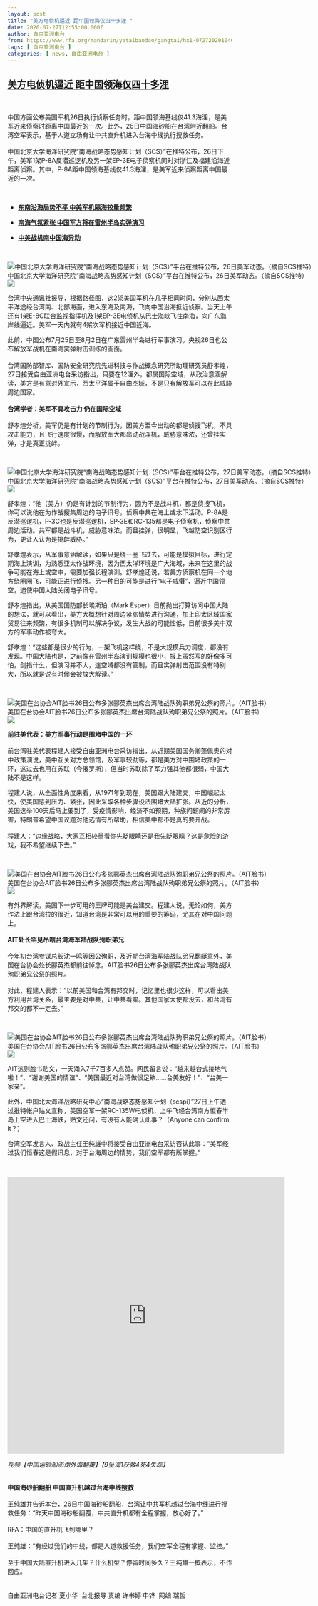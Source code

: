 ```yaml
---
layout: post
title: "美方电侦机逼近 距中国领海仅四十多浬 "
date: 2020-07-27T12:55:00.000Z
author: 自由亚洲电台
from: https://www.rfa.org/mandarin/yataibaodao/gangtai/hx1-07272020104028.html
tags: [ 自由亚洲电台 ]
categories: [ news, 自由亚洲电台 ]
---
```

<!--1595854500000-->
[美方电侦机逼近 距中国领海仅四十多浬](https://www.rfa.org/mandarin/yataibaodao/gangtai/hx1-07272020104028.html)
------

<div>
<p> </p><p>中国方面公布美国军机26日执行侦察任务时，距中国领海基线仅41.3海浬，是美军近来侦察时距离中国最近的一次。此外，26日中国海砂船在台湾附近翻船。台湾空军表示，基于人道立场有让中共直升机进入台海中线执行搜救任务。<br/><br/>中国北京大学海洋研究院“南海战略态势感知计划（SCS）”在推特公布，26日下午，美军1架P-8A反潜巡逻机及另一架EP-3E电子侦察机同时对浙江及福建沿海近距离侦察。其中，P-8A距中国领海基线仅41.3海浬，是美军近来侦察距离中国最近的一次。</p><p> </p><ul><li><b><a class="external-link" href="http://www.rfa.org/mandarin/Xinwen/10-07262020161505.html">东南沿海局势不平 中美军机隔海较量频繁</a></b></li></ul><ul><li><b><a class="external-link" href="http://www.rfa.org/mandarin/Xinwen/3-07242020105611.html">南海气氛紧张 中国军方将在雷州半岛实弹演习</a></b></li></ul><ul><li><b><a class="external-link" href="http://www.rfa.org/mandarin/Xinwen/6-07192020130835.html">中美战机南中国海异动</a></b></li></ul><p> </p><p><div class="image-inline captioned" style="width:1018px;"><div style="width:1018px;"><img alt="中国北京大学海洋研究院“南海战略态势感知计划（SCS）”平台在推特公布，26日美军动态。（摘自SCS推特）" src="https://www.rfa.org/mandarin/yataibaodao/gangtai/hx1-07272020104028.html/4e8c.png" title="中国北京大学海洋研究院“南海战略态势感知计划（SCS）”平台在推特公布，26日美军动态。（摘自SCS推特）"/></div><div class="image-caption"><span style="width:1018px;">中国北京大学海洋研究院“南海战略态势感知计划（SCS）”平台在推特公布，26日美军动态。（摘自SCS推特）</span><span class="copyright"> </span></div><div id="zoomattribute"><a class="single_image" href="/mandarin/yataibaodao/gangtai/hx1-07272020104028.html/4e8c.png" title="中国北京大学海洋研究院“南海战略态势感知计划（SCS）”平台在推特公布，26日美军动态。（摘自SCS推特）"><img src="/rfa_resources/graphics/icon-zoom.png"/></a></div></div></p><p>台湾中央通讯社报导，根据路径图，这2架美国军机在几乎相同时间，分别从西太平洋途经台湾南、北部海面，进入东海及南海，飞向中国沿海抵近侦察。当天上午还有1架E-8C联合监视指挥机及1架EP-3E电侦机从巴士海峡飞往南海，向广东海岸线逼近。美军一天内就有4架次军机接近中国近海。</p><p>此前，中国公布7月25日至8月2日在广东雷州半岛进行军事演习。央视26日也公布解放军战机在南海实弹射击训练的画面。<br/><br/>台湾国防部智库、国防安全研究院先进科技与作战概念研究所助理研究员舒孝煌，27日接受自由亚洲电台采访指出，只要在12浬外，都属国际空域，从政治意涵解读，美方是有意对外宣示，西太平洋属于自由空域，不是只有解放军可以在此威胁周边国家。<br/><br/><b>台湾学者：美军不具攻击力 仍在国际空域</b><br/><br/>舒孝煌分析，美军仍是有计划的节制行为，因美方至今出动的都是侦搜飞机，不具攻击能力，且飞行速度很慢，而解放军大都出动战斗机，威胁意味浓，还曾挂实弹，才是真正挑衅。</p><p> </p><p><div class="image-inline captioned" style="width:1208px;"><div style="width:1208px;"><img alt="中国北京大学海洋研究院“南海战略态势感知计划（SCS）”平台在推特公布，27日美军动态。（摘自SCS推特）" src="https://www.rfa.org/mandarin/yataibaodao/gangtai/hx1-07272020104028.html/4e09.png" title="中国北京大学海洋研究院“南海战略态势感知计划（SCS）”平台在推特公布，27日美军动态。（摘自SCS推特）"/></div><div class="image-caption"><span style="width:1208px;">中国北京大学海洋研究院“南海战略态势感知计划（SCS）”平台在推特公布，27日美军动态。（摘自SCS推特）</span><span class="copyright"> </span></div><div id="zoomattribute"><a class="single_image" href="/mandarin/yataibaodao/gangtai/hx1-07272020104028.html/4e09.png" title="中国北京大学海洋研究院“南海战略态势感知计划（SCS）”平台在推特公布，27日美军动态。（摘自SCS推特）"><img src="/rfa_resources/graphics/icon-zoom.png"/></a></div></div></p><p>舒孝煌：“他（美方）仍是有计划的节制行为，因为不是战斗机，都是侦搜飞机，你可以说他在为作战搜集周边的电子讯号，侦察中共在海上或水下活动。P-8A是反潜巡逻机，P-3C也是反潜巡逻机，EP-3E和RC-135都是电子侦察机，侦察中共周边活动。共军都是战斗机，威胁意味浓，而且挂弹，很明显，飞越防空识别区行为，更让人认为是挑衅威胁。”</p><p>舒孝煌表示，从军事意涵解读，如果只是绕一圈飞过去，可能是模拟目标，进行定期海上演训，为熟悉亚太作战环境，因为西太洋环境是广大海域，未来在这里的战争可能在海上或空中，需要加强长程演训。舒孝煌还说，若美方侦察机在同一个地方绕圈圈飞，可能正进行侦搜。另一种目的可能是进行“电子威慑”，逼近中国领空，迫使中国大陆关闭电子讯号。</p><p>舒孝煌指出，从美国国防部长埃斯珀（Mark Esper）日前抛出打算访问中国大陆的想法，就可以看出，美方大概想针对周边紧张情势进行沟通，加上印太区域国家贸易往来频繁，有很多机制可以解决争议，发生大战的可能性低，目前很多美中双方的军事动作被夸大。</p><p>舒孝煌：“这些都是很少的行为，一架飞机这样绕，不是大规模兵力调度，都没有发现。中国大陆也是，之前像在雷州半岛演训规模也很小，报上虽然写的好像多可怕，剑指什么，但演习并不大，连空域都没有管制，而且实弹射击范围没有特别大，所以就是说有时候会被放大解读。”</p><p> </p><p><div class="image-inline captioned" style="width:961px;"><div style="width:961px;"><img alt="美国在台协会AIT脸书26日公布多张郦英杰出席台湾陆战队殉职弟兄公祭的照片。（AIT脸书）" src="https://www.rfa.org/mandarin/yataibaodao/gangtai/hx1-07272020104028.html/4.jpg" title="美国在台协会AIT脸书26日公布多张郦英杰出席台湾陆战队殉职弟兄公祭的照片。（AIT脸书）"/></div><div class="image-caption"><span style="width:961px;">美国在台协会AIT脸书26日公布多张郦英杰出席台湾陆战队殉职弟兄公祭的照片。（AIT脸书）</span><span class="copyright"> </span></div><div id="zoomattribute"><a class="single_image" href="/mandarin/yataibaodao/gangtai/hx1-07272020104028.html/4.jpg" title="美国在台协会AIT脸书26日公布多张郦英杰出席台湾陆战队殉职弟兄公祭的照片。（AIT脸书）"><img src="/rfa_resources/graphics/icon-zoom.png"/></a></div></div></p><p><b>前驻美代表：美方军事行动是围堵中国的一环</b><br/><br/>前台湾驻美代表程建人接受自由亚洲电台采访指出，从近期美国国务卿蓬佩奥的对中政策演说，美中互关对方总领馆，及军事较劲等，都是美方对中围堵政策的一环，这过去也用在苏联（今俄罗斯），但当时苏联除了军力强其他都很弱，中国大陆不是这样。</p><p>程建人说，从全面性角度来看，从1971年到现在，美国跟大陆建交，中国崛起太快，使美国感到压力、紧张，因此采取各种步骤设法围堵大陆扩张。从近的分析，美国选举100天后马上要到了，受疫情影响，经济不如预期，种族问题闹的非常厉害，特朗普希望中国议题对他选情有所帮助，相信美中都不是真的要开战。<br/><br/>程建人：“边缘战略，大家互相较量看你先眨眼睛还是我先眨眼睛？这是危险的游戏，我不希望继续下去。”</p><p> </p><p><div class="image-inline captioned" style="width:959px;"><div style="width:959px;"><img alt="美国在台协会AIT脸书26日公布多张郦英杰出席台湾陆战队殉职弟兄公祭的照片。（AIT脸书）" src="https://www.rfa.org/mandarin/yataibaodao/gangtai/hx1-07272020104028.html/5.jpg" title="美国在台协会AIT脸书26日公布多张郦英杰出席台湾陆战队殉职弟兄公祭的照片。（AIT脸书）"/></div><div class="image-caption"><span style="width:959px;">美国在台协会AIT脸书26日公布多张郦英杰出席台湾陆战队殉职弟兄公祭的照片。（AIT脸书）</span><span class="copyright"> </span></div><div id="zoomattribute"><a class="single_image" href="/mandarin/yataibaodao/gangtai/hx1-07272020104028.html/5.jpg" title="美国在台协会AIT脸书26日公布多张郦英杰出席台湾陆战队殉职弟兄公祭的照片。（AIT脸书）"><img src="/rfa_resources/graphics/icon-zoom.png"/></a></div></div></p><p>有外界解读，美国下一步可用的王牌可能是美台建交。程建人说，无论如何，美方作法上跟台湾拉的很近，知道台湾是非常可以用的重要的筹码，尤其在对中国问题上。<br/><br/><b>AIT处长罕见吊唁台湾海军陆战队殉职弟兄</b><br/><br/>今年初台湾参谋总长沈一鸣等因公殉职，及近期台湾海军陆战队弟兄翻艇意外，美国在台协会处长郦英杰都前往悼念。AIT脸书26日公布多张郦英杰出席台湾陆战队殉职弟兄公祭的照片。<br/><br/>对此，程建人表示：“以前美国和台湾有邦交时，记忆里也很少这样，可以看出美方利用台湾关系，最主要是对中共，让中共看嘛。其他国家大使都没去，和台湾有邦交的都不一定去。”</p><p> </p><p><div class="image-inline captioned" style="width:1000px;"><div style="width:1000px;"><img alt="美国在台协会AIT脸书26日公布多张郦英杰出席台湾陆战队殉职弟兄公祭的照片。（AIT脸书）" src="https://www.rfa.org/mandarin/yataibaodao/gangtai/hx1-07272020104028.html/6.png" title="美国在台协会AIT脸书26日公布多张郦英杰出席台湾陆战队殉职弟兄公祭的照片。（AIT脸书）"/></div><div class="image-caption"><span style="width:1000px;">美国在台协会AIT脸书26日公布多张郦英杰出席台湾陆战队殉职弟兄公祭的照片。（AIT脸书）</span><span class="copyright"> </span></div><div id="zoomattribute"><a class="single_image" href="/mandarin/yataibaodao/gangtai/hx1-07272020104028.html/6.png" title="美国在台协会AIT脸书26日公布多张郦英杰出席台湾陆战队殉职弟兄公祭的照片。（AIT脸书）"><img src="/rfa_resources/graphics/icon-zoom.png"/></a></div></div></p><p>AIT这则脸书贴文，一天涌入7千7百多人点赞。网民留言说：“越来越台式接地气啦！”、“谢谢美国的情谊”、“美国最近对台湾做很足欸……台美友好！”、“台美一家亲”。</p><p>此外，中国北大海洋战略研究中心“南海战略态势感知计划（scspi）”27日上午透过推特帐户贴文宣称，美国空军一架RC-135W电侦机，上午飞经台湾南方恒春半岛上空进入巴士海峡，贴文还问，有没有人能确认此事？（Anyone can confirm it？）</p><p>台湾空军发言人、政战主任王纯雄中将接受自由亚洲电台采访否认此事：“美军经过我们恒春这是假讯息，对于台海周边的情势，我们空军都有所掌握。”</p><p> </p><p><iframe frameborder="0" height="620" scrolling="no" src="https://www.facebook.com/plugins/video.php?href=https%3A%2F%2Fwww.facebook.com%2FRFAChinese%2Fvideos%2F1128752837524274%2F&amp;show_text=0&amp;width=622" width="622"></iframe></p><p><i>视频【中国运砂船澎湖外海翻覆】【9坠海1获救4死4失踪】</i><br/><br/><b> </b></p><p><b>中国海砂船翻船 中国直升机越过台海中线搜救</b><br/><br/>王纯雄并告诉本台，26日中国海砂船翻船，台湾让中共军机越过台海中线进行搜救任务：“昨天中国海砂船翻覆，中共直升机都有全程掌握，放心好了。”<br/><br/>RFA：中国的直升机飞到哪里？<br/><br/>王纯雄：“有经过我们的中线，都是人道救援任务，我们空军全程有掌握、监控。”<br/><br/>至于中国大陆直升机进入几架？什么机型？停留时间多久？王纯雄一概表示，不作回应。<br/><br/> <br/>自由亚洲电台记者 夏小华  台北报导 责编 许书婷 申铧  网编 瑞哲</p>
</div>
